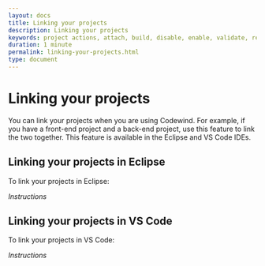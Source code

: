 ```yaml
---
layout: docs
title: Linking your projects
description: Linking your projects
keywords: project actions, attach, build, disable, enable, validate, refresh, link, linking your projects, VS Code, Eclipse
duration: 1 minute
permalink: linking-your-projects.html
type: document
---
```


# Linking your projects

You can link your projects when you are using Codewind. For example, if you have a front-end project and a back-end project, use this feature to link the two together. This feature is available in the Eclipse and VS Code IDEs.

## Linking your projects in Eclipse

To link your projects in Eclipse: 

_Instructions_

## Linking your projects in VS Code

To link your projects in VS Code:

_Instructions_


